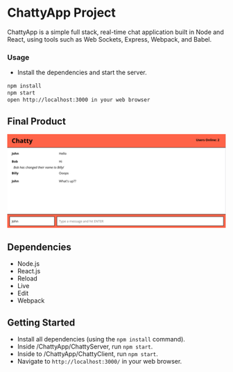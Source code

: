 # ChattyApp Project

ChattyApp is a simple full stack, real-time chat application built in Node and React, using tools such as Web Sockets, Express, Webpack, and Babel.


### Usage

- Install the dependencies and start the server.

```
npm install
npm start
open http://localhost:3000 in your web browser
```


## Final Product

!["Screenshot of ChattyApp messages"](/docs/chatty-app-main-page.png)


## Dependencies

- Node.js
- React.js
- Reload
- Live
- Edit
- Webpack

## Getting Started

- Install all dependencies (using the `npm install` command).
- Inside /ChattyApp/ChattyServer, run `npm start`.
- Inside to /ChattyApp/ChattyClient, run `npm start`.
- Navigate to `http://localhost:3000/`  in your web browser.

